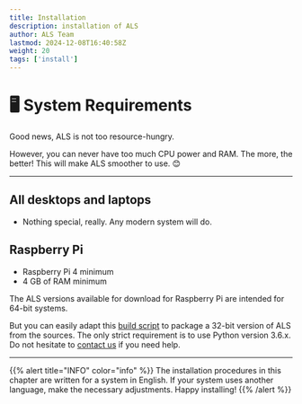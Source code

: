 ```yaml
---
title: Installation
description: installation of ALS
author: ALS Team
lastmod: 2024-12-08T16:40:58Z
weight: 20
tags: ['install']
---
```


# 🖥️ System Requirements

Good news, ALS is not too resource-hungry.

However, you can never have too much CPU power and RAM. The more, the better! This will make ALS smoother to use. 😊

---

## All desktops and laptops
- Nothing special, really. Any modern system will do.

## Raspberry Pi
- Raspberry Pi 4 minimum
- 4 GB of RAM minimum

The ALS versions available for download for Raspberry Pi are intended for 64-bit systems.

But you can easily adapt this [build script](https://github.com/deufrai/als/blob/release/0.7/ci/builds/build_dist_arm64_linux.sh)
to package a 32-bit version of ALS from the sources. The only strict requirement is to use Python version 3.6.x. Do not hesitate to [contact us](mailto://support@als-app.org) if you need help.

---

{{% alert title="INFO" color="info" %}}
The installation procedures in this chapter are written for a system in English. If your system uses another language, make the necessary adjustments. Happy installing!
{{% /alert %}}
